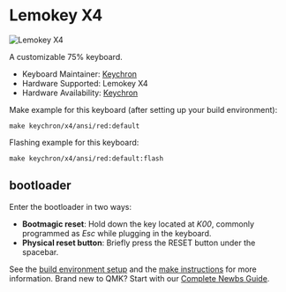 # Lemokey X4

![Lemokey X4]()

A customizable 75% keyboard.

* Keyboard Maintainer: [Keychron](https://github.com/keychron)
* Hardware Supported: Lemokey X4
* Hardware Availability: [Keychron](https://www.keychron.com)

Make example for this keyboard (after setting up your build environment):

    make keychron/x4/ansi/red:default

Flashing example for this keyboard:

    make keychron/x4/ansi/red:default:flash

## bootloader

Enter the bootloader in two ways:

* **Bootmagic reset**: Hold down the key located at *K00*, commonly programmed as *Esc* while plugging in the keyboard.
* **Physical reset button**: Briefly press the RESET button under the spacebar.

See the [build environment setup](https://docs.qmk.fm/#/getting_started_build_tools) and the [make instructions](https://docs.qmk.fm/#/getting_started_make_guide) for more information. Brand new to QMK? Start with our [Complete Newbs Guide](https://docs.qmk.fm/#/newbs).
